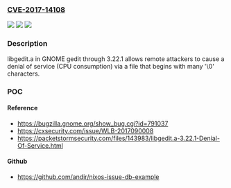 ### [CVE-2017-14108](https://cve.mitre.org/cgi-bin/cvename.cgi?name=CVE-2017-14108)
![](https://img.shields.io/static/v1?label=Product&message=n%2Fa&color=blue)
![](https://img.shields.io/static/v1?label=Version&message=n%2Fa&color=blue)
![](https://img.shields.io/static/v1?label=Vulnerability&message=n%2Fa&color=brighgreen)

### Description

libgedit.a in GNOME gedit through 3.22.1 allows remote attackers to cause a denial of service (CPU consumption) via a file that begins with many '\0' characters.

### POC

#### Reference
- https://bugzilla.gnome.org/show_bug.cgi?id=791037
- https://cxsecurity.com/issue/WLB-2017090008
- https://packetstormsecurity.com/files/143983/libgedit.a-3.22.1-Denial-Of-Service.html

#### Github
- https://github.com/andir/nixos-issue-db-example

